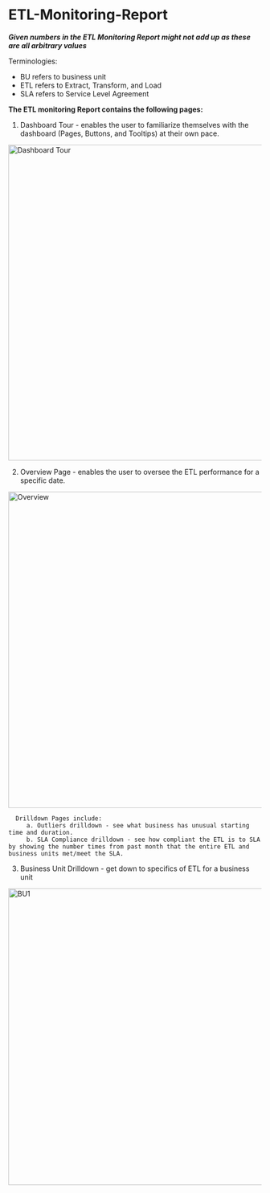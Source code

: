 # ETL-Monitoring-Report

***Given numbers in the ETL Monitoring Report might not add up as these are all arbitrary values***

Terminologies:
  - BU refers to business unit
  - ETL refers to Extract, Transform, and Load
  - SLA refers to Service Level Agreement

**The ETL monitoring Report contains the following pages:**

  1. Dashboard Tour - enables the user to familiarize themselves with the dashboard (Pages, Buttons, and Tooltips) at their own pace.
  <img width="629" alt="Dashboard Tour" src="https://github.com/marizethpb/ETL-Monitoring-Report/assets/79640443/049085bb-9ce8-40f0-8850-1cca5692ec01">
  
  2. Overview Page - enables the user to oversee the ETL performance for a specific date. 
  <img width="630" alt="Overview" src="https://github.com/marizethpb/ETL-Monitoring-Report/assets/79640443/398abad3-f08a-41d2-81dc-64571fe5d280">

      Drilldown Pages include:
         a. Outliers drilldown - see what business has unusual starting time and duration.
         b. SLA Compliance drilldown - see how compliant the ETL is to SLA by showing the number times from past month that the entire ETL and business units met/meet the SLA.
  
  3. Business Unit Drilldown - get down to specifics of ETL for a business unit
  <img width="591" alt="BU1" src="https://github.com/marizethpb/ETL-Monitoring-Report/assets/79640443/64973021-bacd-47cb-b2d8-1340059a5559">

